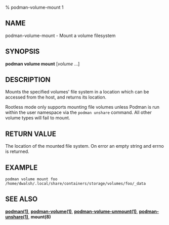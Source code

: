 % podman-volume-mount 1

## NAME
podman\-volume\-mount - Mount a volume filesystem

## SYNOPSIS
**podman volume mount** [*volume* ...]

## DESCRIPTION
Mounts the specified volumes' file system in a location which can be
accessed from the host, and returns its location.

Rootless mode only supports mounting file volumes unless Podman is run within the user namespace
via the `podman unshare` command. All other volume types will fail to mount.

## RETURN VALUE
The location of the mounted file system.  On error an empty string and errno is
returned.

## EXAMPLE

```
podman volume mount foo
/home/dwalsh/.local/share/containers/storage/volumes/foo/_data
```

## SEE ALSO
**[podman(1)](podman.1.md)**, **[podman-volume(1)](podman-volume.1.md)**, **[podman-volume-unmount(1)](podman-volume-unmount.1.md)**, **[podman-unshare(1)](podman-unshare.1.md)**, **mount(8)**
